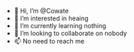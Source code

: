 - 👋 Hi, I’m @Cowate
- 👀 I’m interested in heaing 
- 🌱 I’m currently learning nothing
- 💞️ I’m looking to collaborate on nobody
- 📫 No need to reach me

<!---
Cowate/Cowate is a ✨ special ✨ repository because its `README.md` (this file) appears on your GitHub profile.
You can click the Preview link to take a look at your changes.
--->
